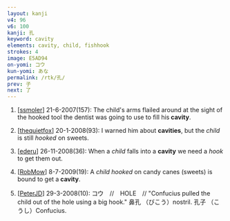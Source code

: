 ```yaml
---
layout: kanji
v4: 96
v6: 100
kanji: 孔
keyword: cavity
elements: cavity, child, fishhook
strokes: 4
image: E5AD94
on-yomi: コウ
kun-yomi: あな
permalink: /rtk/孔/
prev: 子
next: 了
---
```


1) [<a href="http://kanji.koohii.com/profile/ssmoler">ssmoler</a>] 21-6-2007(157): The child&#039;s arms flailed around at the sight of the hooked tool the dentist was going to use to fill his<strong> cavity</strong>.

2) [<a href="http://kanji.koohii.com/profile/thequietfox">thequietfox</a>] 20-1-2008(93): I warned him about <strong>cavities</strong>, but the <em>child</em> is still <em>hooked</em> on sweets.

3) [<a href="http://kanji.koohii.com/profile/ederu">ederu</a>] 26-11-2008(36): When a <em>child</em> falls into a <strong>cavity</strong> we need a <em>hook</em> to get them out.

4) [<a href="http://kanji.koohii.com/profile/RobMow">RobMow</a>] 8-7-2009(19): A <em>child hooked</em> on candy canes (sweets) is bound to get a<strong> cavity</strong>.

5) [<a href="http://kanji.koohii.com/profile/PeterJD">PeterJD</a>] 29-3-2008(10): コウ　//　HOLE　// &quot;Confucius pulled the child out of the hole using a big hook.&quot; 鼻孔 （びこう）nostril. 孔子 （こうし）Confucius.

